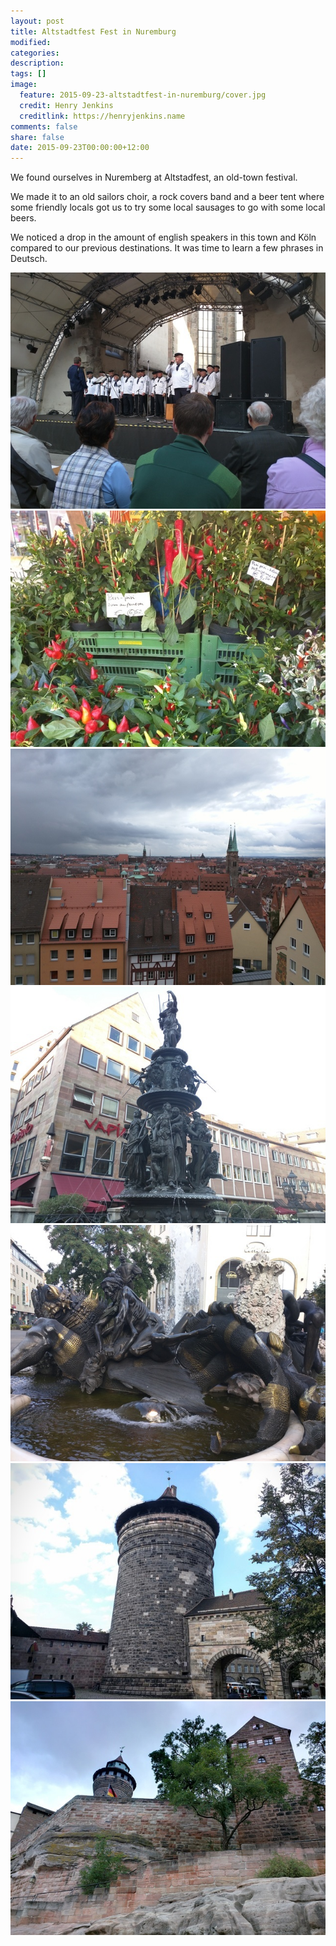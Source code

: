 ```yaml
---
layout: post
title: Altstadtfest Fest in Nuremburg
modified:
categories:
description:
tags: []
image:
  feature: 2015-09-23-altstadtfest-in-nuremburg/cover.jpg
  credit: Henry Jenkins
  creditlink: https://henryjenkins.name
comments: false
share: false
date: 2015-09-23T00:00:00+12:00
---
```


We found ourselves in Nuremberg at Altstadfest, an old-town festival.

We made it to an old sailors choir, a rock covers band and a beer tent where
some friendly locals got us to try some local sausages to go with some local
beers.

We noticed a drop in the amount of english speakers in this town and Köln
compared to our previous destinations. It was time to learn a few phrases in
Deutsch.

<img src="/images/2015-09-23-altstadtfest-in-nuremburg/IMG_20150921_180111_640px.jpg">

<img src="/images/2015-09-23-altstadtfest-in-nuremburg/IMG_20150921_165432_640px.jpg">

<img src="/images/2015-09-23-altstadtfest-in-nuremburg/IMG_20150923_123335_640px.jpg">

<img src="/images/2015-09-23-altstadtfest-in-nuremburg/IMG_20150921_173800_640px.jpg">

<img src="/images/2015-09-23-altstadtfest-in-nuremburg/IMG_20150921_163608_640px.jpg">

<img src="/images/2015-09-23-altstadtfest-in-nuremburg/IMG_20150921_162534_640px.jpg">

<img src="/images/2015-09-23-altstadtfest-in-nuremburg/IMG_20150923_122300_640px.jpg">
